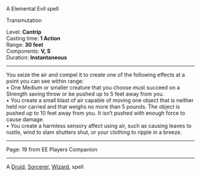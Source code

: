 
  A Elemental Evil spell

Transmutation

Level: **Cantrip**  
Casting time: **1 Action**  
Range: **30 feet**  
Components: **V, S**  
Duration: **Instantaneous**

---

You seize the air and compel it to create one of the following effects at a point you can see within range:  
• One Medium or smaller creature that you choose must succeed on a Strength saving throw or be pushed up to 5 feet away from you.  
• You create a small blast of air capable of moving one object that is neither held nor carried and that weighs no more than 5 pounds. The object is pushed up to 10 feet away from you. It isn’t pushed with enough force to cause damage.  
• You create a harmless sensory affect using air, such as causing leaves to rustle, wind to slam shutters shut, or your clothing to ripple in a breeze.

---

Page: 19 from EE Players Companion

---

A [Druid](https://www.dnd-spells.com/spells/class/Druid), [Sorcerer](https://www.dnd-spells.com/spells/class/Sorcerer), [Wizard](https://www.dnd-spells.com/spells/class/Wizard), spell
